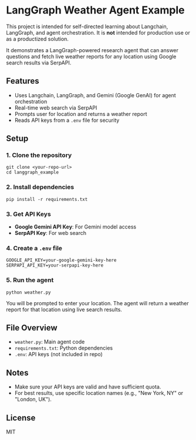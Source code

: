 # LangGraph Weather Agent Example

This project is intended for self-directed learning about Langchain, LangGraph, and agent orchestration. It is **not** intended for production use or as a productized solution.

It demonstrates a LangGraph-powered research agent that can answer questions and fetch live weather reports for any location using Google search results via SerpAPI.

## Features
- Uses Langchain, LangGraph, and Gemini (Google GenAI) for agent orchestration
- Real-time web search via SerpAPI
- Prompts user for location and returns a weather report
- Reads API keys from a `.env` file for security

## Setup

### 1. Clone the repository
```
git clone <your-repo-url>
cd langgraph_example
```

### 2. Install dependencies
```
pip install -r requirements.txt
```

### 3. Get API Keys
- **Google Gemini API Key**: For Gemini model access
- **SerpAPI Key**: For web search

### 4. Create a `.env` file
```
GOOGLE_API_KEY=your-google-gemini-key-here
SERPAPI_API_KEY=your-serpapi-key-here
```

### 5. Run the agent
```
python weather.py
```

You will be prompted to enter your location. The agent will return a weather report for that location using live search results.

## File Overview
- `weather.py`: Main agent code
- `requirements.txt`: Python dependencies
- `.env`: API keys (not included in repo)

## Notes
- Make sure your API keys are valid and have sufficient quota.
- For best results, use specific location names (e.g., "New York, NY" or "London, UK").

## License
MIT
